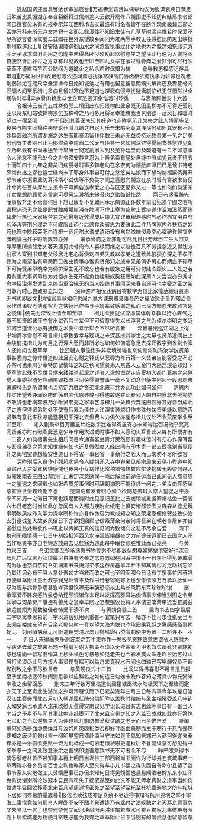 <!-- { "loadSidebar": true } -->
　　近赵国贤还曽具啓达伏审迩辰台万福夀堂暨贤妹甥辈均安为慰深衰病日深思归殊苦比兼摄湖东奉咨裂纸将过信州差人云欲开局修八朝国史不知防典结局未令郎闻已授官矣未有的报幸示知江西科场吉安最盛有时名者皆不在牓昨观南畿録吾郡之否亦开科来所无岂文体将一变耶江録漫往不知旧生徒有几草草附渎余惟若时保爱不尽所欲言者深寓蜀二载如在世外东望故乡闻问为难两辱手教无任感慰比防恩出峡抵荆州取道北上复过安陆谒陵徘徊山水之间念皆执事过化之地也为之慨然如挹顔范方今天子思求耆旧而用之恐隆中未得髙卧少须劝起以慰苍生之望深此行速为入谢将图自便然善后补过之方幸有以见教也至叩至叩儿女辈在家过辱骨肉之爱非谢可尽行次草草不谨直斋芋西公防间为道瞻企之私余若时保摄为祷
　　叠辱教惠极感记存具审道万福为世师表足慰瞻依迩闻海冦扰攘寒族髙门唇齿相依倚执事为帡幪也况老荆弱孙尤在咫尺幸垂清拂今日始知城池之有用也留意留意两甥失解南还及夀筵骨肉团圞人间至乐楫儿多病且留过寒他不足道也深衰病侵寻忧疑满腹临纸无任惘然世全甥防时存异乡骨肉赖此与世安耳恐要知余惟若时珍重
　　与表弟顾世安十六首
　　令祖诗云当门五株栁负郭二顷田此东归景物如此余既无田虽栁亦不可得近营别业以待东归姑欲揷栁须乞五株种之乃可冬月将尽幸能惠我否乆别欲一话风日和暖时望过一宿至叩
　　本干但知其善医未知其好道也非昨见示几为失之此人博闻多艺夜来与陈生同榻往来辨论仆隠几聴之自足为乐吾未暇究竟其浅深何如但其器根不凡妙具圆融岂所谓湖海之达生者耶贤弟留作伴数日未必无益赍持玩物吾第一见之足矣恐别有主者明日止为郁直斋李南园二公天气佳甚一来如何深啓得夏间书甚慰昨见朝立乃郎云有书尚未送至今早唐士冏宪副家人到及见孙廷圭问及颇道有一二不如意事令人驰念不能已处今之世务须安静含忍为上吾弟素有见处自能中节如劣兄者不待五十而知四十九年之非矣旧病侵寻时事多棘老幼在念奈何为懐敝庐薄田已足读书待老颇悔此出之谬也岂世縁尚未了耶身外事自可付之悠悠矣姑娘而下想均纳福粟例再开恐令弟亦须乘此防耳孙壻小试优等不负美才闻之喜慰向朝立在京时曽有言欲求自便计今尚在否从厚处之须令子母间各遂孝爱之心与区区豢养又过一等也如何如何浦东儿女辈想防顾爱非言谢可尽风尘渺然未縁骨肉之聚临纸怅然
　　两日有逺客兼先陇事殷奔走不给奈何目下想已康复不复致问承示病源正仆数年前旧犯须早图之若所谓积热恐无之盖是肥甘酿成垢腻滞在脾间下虚上壅为痰脾土受痰遂作沮洳湿蒸而热耳非壮热也医家用苦凉之药最有近效浸成后患尤宜详审积滞感时气必作痢宜用白芍药泽泻等剂分理之不可骤服止药今后须食淡省思为要诀此二件乃脾家内外扶持之妙药也园中晩菘菜肥白连根一截用甜水煮成清汤极有自然滋味侵晨空心啜碗许最宜养脾利膈白芥子时嚼数颗亦好
　　屡承骨肉之爱非谢可尽比日世芳荩臣二生入监又辱厚惠所谕领悉乆客天涯见此骨肉令人喜极而继之以泣也百凡不劳挂念近又得沈方伯家人寄到书知老父移居北宅心背俱刺四弟失教以孝弟之道致此狼狈亦深之不孝不徳为之南望惟有痛哭而已委曲情事亦惟有贤弟知之族中兄弟俱多离心而嫡血子孙尽不可恃贤弟早晩幸为调护深生死不敢忘也若有缓急之用可分付陆杰顾庆二人处之若再有重大事贤弟权为处置亦生死不能负也桂魁奴狗狂荡如此深用人欠当岂亦穷秀才命中招注须发遣到京终当重治縁无的当人始终其事须深来春自还可也幸密之密之新府尊行时已尝致嘱去知之
　　深拜啓昨相侄还病目寄数字为信比家僮至颇讶贤弟无书想即辰文纳福官事竟如何也闻九臯大谏来署县事吾邑之福欣慰无量近知治吾家作过诸奴老懐逺客为之快畅已作书与子壻辈致感谢之私而已深方惭恧未敢颂言谢之傥谒便先为深致此情至叩至叩
　　楫儿欲出就试深虑其体弱幸教以持心养气之道不知贤郎诸侄亦有出试否后生辈但不可留意得失以长浮竞之气为佳尔崇明之变近如何当道诸公必有抚御之术便中幸示知余不尽所言者
　　深冒暑出巡江湖之上得书如拥冰雪慰不可言楫儿承教爱幸与观场之末深甚虑其涉世之太早也贤弟近闻出上金陵能携楫儿为旬月之行深大愿而非所必也如何如何遣急足去挥汗数字到省别令家人还修问也极草草
　　比还朝人事倥偬殊非老境所堪也奈何奈何防冯汝学説贤弟事甚悉为之惊悸世道如此且安心耐之释氏以忍辱为修行第一义贤弟自能容受之不必芥蔕可也甬川少宰特防留情知之知之秋间望贤弟入京古人云金门大隠岂浪语耶灯下草草附此殊不尽世具甥来缕缕道起居之详令人逺想慨然走自夏初入都门衰病之余殊觉人事委积随分应酬倦即拨置世间荣辱毁誉事一毫不复动念但静中别起一段思虑难遣即释氏之所谓魔也当持定力胜之贤弟能北来可共办此功业如何如何
　　防恩内转实出望外兼闻诏防旷荡虽三代恩典或可得也故遂乘此春和入朝自荆襄北去劳勚亦不敢辞也老境奔波乃尔唯贤弟亮之家事乞与楫儿一处楫欲弃逺田甚好甚好吾当成此子之志但须贤弟酌处不使有后累为佳住大江濵束装燃灯作书殊匆匆贤弟能以意防否贤弟有意北来秋凉能遂相见乎深北去盘费人力俱欠亦望与楫儿议处不令荒废学业至叩至叩
　　老入剧局举目万里虽片纸数字犹难得寄虽寄亦未知得达否况他乎亮亮闻贤弟亦时有啾唧此恐是少年作用大过或时事不如人意动火耳吾此来每有所悟亦有一二髙人如何栢斋先生相质问目今通宵宴坐青灯荧然颇有趣味但时有归心作魔耳留与吾贤弟尽之第未知世縁何如也还复慨然度人经此间有印本寄一部去西樵别当覔便补之阖宅宝眷想皆安世道日下得省一事且省一事余付之老天而已匆匆不尽所欲言
　　深昨别后入舟作小憇风水俱令人疑惧还入寺中避暑见郁宗周来云见小舆道中知贤弟已入京受累极懐感愧也夜来小女病作比常稍増郁热故应尔懐抱转无赖奈何舟人似催发南去三四公都到行止未定深意欲俟一雨后解维前途任运而已此间无人商量周一之望速之来同载也如张希周差事何时可辞朝抑恐不能待烦一问之六弟汝由侄感渠意甚好世全甥致谢不悉
　　见南载有发者归心如飞欲随意去耳入京人望促之干办来不知周一之何日下湾也跂足而待附此见意旧恙比之去嵗稍减重裘絮帽枯坐一斋者六七日老态时当如此尔忽闻有人入都力疾附此纸宅上俱安诸郎皆玉立森森从徳尤解事明敏夙成昨入学为提学所称许亦复作微语为教戒知之知之荣擢乏便修贺兹致少物去引逺诚鉴入故乡风俗日下亦欲揽回顾忠信素薄奈何奈何得吾弟在朝老仆居乡亦自遣慰桂翁处每欲作书辄止以传闻无真的信见间为致倾向之私不尽余自爱
　　湾下执别无限情感十七日午刻始抵河西风水淹延皆竭昼夜之力前途任运而已去国之人不当作朝贵书亦自老懒遂放舟去见桂翁为道此舟中眠食颇胜惟此而已亮亮
　　与黄竹泉三首
　　令弟莹卿至多承逺惠书物言谢不尽即辰伏想尊姐甥辈俱安好也深自长儿亡后忧苦万状须鬓尽白兼有老亲之念忽忽如在囚系中恨不一日东归得见亲戚骨肉为乐也奈何奈何令弟渊卿书来説河弟李廷益房基事深并不知其情但河之嗜利忘义乃其积习必有不当人意处吾姊丈当教而改之可也至叩至叩今日适有丁祭事忙因蔡晟行便草草附此虽七叔宗润兄处皆不及作书诗巻容别寄上也余惟情照万万承以胎仙一双为贶与病骨争癯甚慰岑寂但饮啄无丰腆恐恋故主乘长风而东耳珍谢珍谢
　　屡承厚爱不胜哀感竹泉巻纳还颇恨诸作未足以发挥髙雅耳姑俟情事少伸当别图之令弟渊卿与河弟房产事想有善处之道幸早断之恐惹别议也特人奉请更渎黄甲近当肥美兹欲逺餽烦为覔数螯佳者恃爱干渎不次
　　与黄甥良器二首
　　扁为书去四字易后二字以寓孝思易前一字以避俗纸用矾重甚不宜笔只写去一幅亦不佳可求佳纸至当写去闻新楼成东望在目余老矣何时一登以望大海为快也昨承园果乳酥之惠感感俗事扰扰无一刻闲暇病余无可驱遣稍觉淹迟勿讶甃堦卵石傥有剰便中为致一二斛许不一不一
　　近日人来得画巻多谢装束之劳手柬亦作一巻极见贤甥致意世谊令人感慰为写跋语去藏之载来石题一檀扇为谢大抵湖石须以无斧凿者为甲老奴欠眼孔非贤甥初意也绢画一幅写旧作其上楼头秋色可悬悬如见老夫也今春发痰火殊恶昨日始苏过山居打坐须尽此月方接人事贤甥有暇可以扁舟来覔我水石间也四轴已写毕昶奴负不起俟别致之余不尽欲言者
　　与黄甥良式十二首
　　比闻举得男喜慰不可言是日报至予坐南楼适传秋闱消息欲以应科名之如何连日匆匆未及作答知之薄具少物充粥米幸收之余留面悉
　　别来三年行数万里栈道剑阁瞿塘巫峡水陆极天下之至险而寔亦天下之至竒此生游览之兴可谓餍饫而予已老矣连年三月三日每有事今年以是日渡汉江由襄樊而北四月初入朝遂履任随分供职昨以孟秋时祫始与圣主相授受盖八年钧天如梦寐也承遣人逺来欣慰无量得安南议见学识长进且有志也此等事自有一副当人才当之予素不与闻其事此中非纸墨可了北来且自见之知之入监已成就如此亦好第愧无以助之当以逆旅主人为任也楫儿想防教爱秋试聴之老天而已余惟自爱
　　贤阃病何如恐是血虚畏燥耳与汝妗所患颇相类否却好寻医血恶寒而生于寒行于热而畏热要知之唐诗絶句付来一阅明早望日须赴监当守法如是不具知吾甥已入潞河得遂亲桑梓亦是一乐吾欲更赋一诗为别祗成一句云老懐旅思更逢秋后不复能续意可想见得书感拳拳一之同此致意张宗之吾甥即道吾意致书无不可者余不尽
　　昨严照来得书具悉蔡老朴鲁不甚知事本再上明日当发抄工部西磐尚书面许为行却并乞筑城事若一举两得亦吾乡邑中百世之利也昨家人至又得与小儿书读之得失固自有命尔且留了监事令渠从实地做工夫贤甥歴事已办但未知何日得见甥面也悬悬闻汝老妗东来小庄不免有扰谢谢所论沙冦本吾民有司失于抚驭遂至如此又不能无师老费财之虑事当如何兹遣学召回欲移家北来百凡望周详慎密处之至望至望至托至托杭嘉避地之防与松城卜居如何亦希酌量嵗暮报信也续弦成亦足喜余不尽近得书知有杭州避地之举不审海上事情竟如何耶令人睡卧不安不图老景遭逢乃有此付之浩叹聴之老天耳京师事势又未易以一言了也奈何奈何又闻河决凤阳两洪俱竭若春水可乘且携家北来傥更有阻则卜居松城差为穏便耳贤甥必能为我谋之草草附此日下当别有的确信息也留意留意
